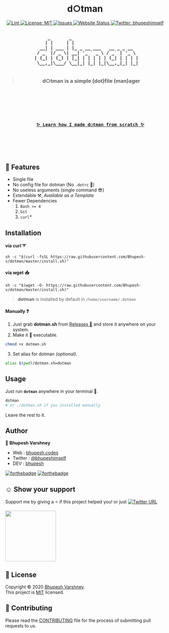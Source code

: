 <h1 align="center">d○tman</h1>

<p align="center">
  <a href="https://github.com/Bhupesh-V/dotman/actions">
    <img alt="Lint" src="https://github.com/Bhupesh-V/dotman/workflows/Lint/badge.svg?branch=master">
  </a>
  <a href="https://github.com/Bhupesh-V/dotman/blob/master/LICENSE">
    <img alt="License: MIT" src="https://img.shields.io/github/license/Bhupesh-V/dotman" target="_blank" />
  </a>
  <a href="https://github.com/Bhupesh-V/dotman/issues">
    <img alt="Issues" src="https://img.shields.io/github/issues/Bhupesh-V/dotman?color=blueviolet" />
  </a>
  <a href="">
    <img alt="Website Status" src="https://img.shields.io/website?down_color=red&down_message=down&up_color=darkgreen&up_message=up&url=https%3A%2F%2Fwebsite.com" />
  </a>
  <a href="https://twitter.com/bhupeshimself">
    <img alt="Twitter: bhupeshimself" src="https://img.shields.io/twitter/follow/bhupeshimself.svg?style=social" target="_blank" />
  </a>
</p>

<pre align="center">
<b>
      _       _                         
     | |     | |                        
   __| | ___ | |_ _ __ ___   __ _ _ __  
  / _` |/ _ \| __| '_ ` _ \ / _` | '_ \ 
 | (_| | (_) | |_| | | | | | (_| | | | |
  \__,_|\___/ \__|_| |_| |_|\__,_|_| |_|
</b>
</pre>

<blockquote>
  <h3 align="center">
    d○tman is a simple (dot)file (man)ager
  </h3>
</blockquote>

<code>
  <p align="center">
    <h3 align="center">
    <a href="">✨ Learn how I made d○tman from scratch ✨</a>
    </h3>
  </p>
</code>

## 🌠 Features

* Single file
* No config file for dotman (No `.dotrc` 🤦)
* No useless arguments (single command 😎)
* Extendable ⚒, _Available as a Template_
* Fewer Dependencies
  1. `Bash >= 4`
  2. `Git`
  3. `curl`_*_


## Installation

#### via curl ➰

```shell
sh -c "$(curl -fsSL https://raw.githubusercontent.com/Bhupesh-v/dotman/master/install.sh)"
```

#### via wget 📥

```shell
sh -c "$(wget -O- https://raw.githubusercontent.com/Bhupesh-v/dotman/master/install.sh)"
```

> **dotman** is installed by default in `/home/username/.dotman`

#### Manually ❓

1. Just grab **dotman.sh** from [Releases 🔼](https://github.com/Bhupesh-V/dotman/releases) and store it anywhere on your system.
2. Make it 🏃 executable.
  ```bash
  chmod +x dotman.sh
  ```
3. Set alias for dotman _(optional)_. 
  ```bash
  alias $(pwd)/dotman.sh=dotman
  ```


## Usage

Just run **`dotman`** anywhere in your terminal 🖖.

```bash
dotman
# or ./dotman.sh if you installed manually
```
Leave the rest to it.


## Author

:bust_in_silhouette: **Bhupesh Varshney**

- Web : [bhupesh.codes](https://bhupesh.codes)
- Twitter : [@bhupeshimself](https://twitter.com/bhupeshimself)
- DEV : [bhupesh](https://dev.to/bhupesh)

[![forthebadge](https://forthebadge.com/images/badges/ages-18.svg)](https://forthebadge.com)
[![forthebadge](https://forthebadge.com/images/badges/built-with-love.svg)](https://forthebadge.com)

## ☺️ Show your support

Support me by giving a ⭐️ if this project helped you! or just [![Twitter URL](https://img.shields.io/twitter/url?style=social&url=https%3A%2F%2Fgithub.com%2FBhupesh-V%2Fdotman%2F)](https://twitter.com/intent/tweet?url=https://github.com/Bhupesh-V/dotman&text=dotman%20via%20@bhupeshimself)

<a href="https://www.patreon.com/bhupesh">
  <img src="https://c5.patreon.com/external/logo/become_a_patron_button@2x.png" width="160">
</a>

## 📝 License

Copyright © 2020 [Bhupesh Varshney](https://github.com/Bhupesh-V).<br />
This project is [MIT](https://github.com/Bhupesh-V/dotman/blob/master/LICENSE) licensed.

## 👋 Contributing

Please read the [CONTRIBUTING](CONTRIBUTING.md) file for the process of submitting pull requests to us.
